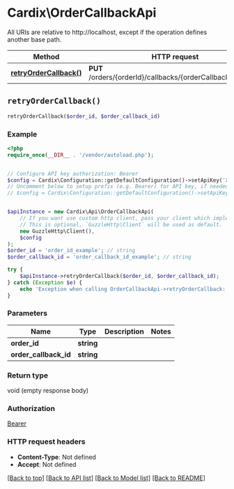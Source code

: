 # Cardix\OrderCallbackApi

All URIs are relative to http://localhost, except if the operation defines another base path.

| Method | HTTP request | Description |
| ------------- | ------------- | ------------- |
| [**retryOrderCallback()**](OrderCallbackApi.md#retryOrderCallback) | **PUT** /orders/{orderId}/callbacks/{orderCallbackId}/retries |  |


## `retryOrderCallback()`

```php
retryOrderCallback($order_id, $order_callback_id)
```



### Example

```php
<?php
require_once(__DIR__ . '/vendor/autoload.php');


// Configure API key authorization: Bearer
$config = Cardix\Configuration::getDefaultConfiguration()->setApiKey('X-API-KEY', 'YOUR_API_KEY');
// Uncomment below to setup prefix (e.g. Bearer) for API key, if needed
// $config = Cardix\Configuration::getDefaultConfiguration()->setApiKeyPrefix('X-API-KEY', 'Bearer');


$apiInstance = new Cardix\Api\OrderCallbackApi(
    // If you want use custom http client, pass your client which implements `GuzzleHttp\ClientInterface`.
    // This is optional, `GuzzleHttp\Client` will be used as default.
    new GuzzleHttp\Client(),
    $config
);
$order_id = 'order_id_example'; // string
$order_callback_id = 'order_callback_id_example'; // string

try {
    $apiInstance->retryOrderCallback($order_id, $order_callback_id);
} catch (Exception $e) {
    echo 'Exception when calling OrderCallbackApi->retryOrderCallback: ', $e->getMessage(), PHP_EOL;
}
```

### Parameters

| Name | Type | Description  | Notes |
| ------------- | ------------- | ------------- | ------------- |
| **order_id** | **string**|  | |
| **order_callback_id** | **string**|  | |

### Return type

void (empty response body)

### Authorization

[Bearer](../../README.md#Bearer)

### HTTP request headers

- **Content-Type**: Not defined
- **Accept**: Not defined

[[Back to top]](#) [[Back to API list]](../../README.md#endpoints)
[[Back to Model list]](../../README.md#models)
[[Back to README]](../../README.md)
